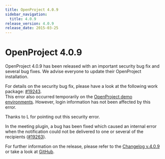 ```yaml
---
title: OpenProject 4.0.9
sidebar_navigation:
  title: 4.0.9
release_version: 4.0.9
release_date: 2015-03-25
---
```


# OpenProject 4.0.9

OpenProject 4.0.9 has been released with an important security bug fix
and several bug fixes. We advise everyone to update their OpenProject
installation.

For details on the security bug fix, please have a look at the following
work package:
[#19243](https://community.openproject.org/work_packages/19243 "#19243").  
This error also occurred temporarily on the
[OpenProject demo environments](https://start.openproject.com/ "OpenProject demo environments").
However, login information has not been affected by this error.

Thanks to L for pointing out this security error.

In the meeting plugin, a bug has been fixed which caused an internal
error when the notification could not be delivered to one or several of
the recipients
([#19263](https://community.openproject.org/work_packages/19263 "#19263")).

For further information on the release, please refer to the
[Changelog v.4.0.9](https://github.com/opf/openproject/releases/tag/v4.0.9 "Changelog version 4.0.9")
or take a look at
[GitHub](https://github.com/opf/openproject/tree/v4.0.9 "GitHub").


